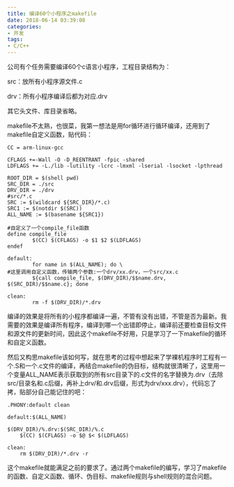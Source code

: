```yaml
---
title: 编译60个小程序之makefile
date: 2018-06-14 03:39:08
categories:
- 开发
tags:
- C/C++
---
```


公司有个任务需要编译60个c语言小程序，工程目录结构为：

src：放所有小程序源文件.c

drv：所有小程序编译后都为对应.drv

其它头文件、库目录省略。

makefile不太熟，也很菜，我第一想法是用for循环进行循环编译，还用到了makefile自定义函数，贴代码：

    CC = arm-linux-gcc

    CFLAGS +=-Wall -O -D_REENTRANT -fpic -shared
    LDFLAGS += -L./lib -lutility -lcrc -lmxml -lserial -lsocket -lpthread

    ROOT_DIR = $(shell pwd)
    SRC_DIR = ./src
    DRV_DIR = ./drv
    #src/*.c
    SRC := $(wildcard ${SRC_DIR}/*.c)
    SRC1 := $(notdir $(SRC))
    ALL_NAME := $(basename ${SRC1})

    #自定义了一个compile_file函数
    define compile_file
            $(CC) $(CFLAGS) -o $1 $2 $(LDFLAGS)
    endef

    default:
            for name in $(ALL_NAME); do \
    #这里调用自定义函数，传输两个参数:一个drv/xx.drv，一个src/xx.c
            ${call compile_file, $(DRV_DIR)/$$name.drv, $(SRC_DIR)/$$name.c}; done

    clean:
            rm -f $(DRV_DIR)/*.drv

编译的效果是将所有的小程序都编译一遍，不管有没有出错，不管是否为最新。我需要的效果是编译所有程序，编译到哪一个出错即停止，编译前还要检查目标文件和源文件的更新时间，因此这个makefile不好用，只是学习了一下makefile的循环和自定义函数。

然后又构思makefile该如何写，就在思考的过程中想起来了学裸机程序时工程有一个.S和一个.c文件的编译，再结合makefile的伪目标，结构就很清晰了，这里用一个变量ALL_NAME表示获取到的所有src目录下的.c文件的名字替换为.drv（去除src/目录名和.c后缀，再补上drv/和.drv后缀，形式为drv/xxx.drv），代码忘了拷，贴部分自己能记住的吧：

    .PHONY:default clean

    default:$(ALL_NAME)

    $(DRV_DIR)/%.drv:$(SRC_DIR)/%.c
        $(CC) $(CFLAGS) -o $@ $< $(LDFLAGS)

    clean:
        rm $(DRV_DIR)/*.drv -r

这个makefile就能满足之前的要求了。通过两个makefile的编写，学习了makefile的函数、自定义函数、循环、伪目标、makefile规则与shell规则的混合问题。
